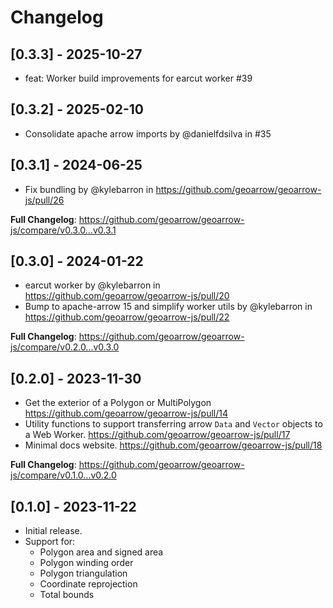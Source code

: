 # Changelog

## [0.3.3] - 2025-10-27

- feat: Worker build improvements for earcut worker #39

## [0.3.2] - 2025-02-10

- Consolidate apache arrow imports by @danielfdsilva in #35

## [0.3.1] - 2024-06-25

- Fix bundling by @kylebarron in https://github.com/geoarrow/geoarrow-js/pull/26

**Full Changelog**: https://github.com/geoarrow/geoarrow-js/compare/v0.3.0...v0.3.1

## [0.3.0] - 2024-01-22

- earcut worker by @kylebarron in https://github.com/geoarrow/geoarrow-js/pull/20
- Bump to apache-arrow 15 and simplify worker utils by @kylebarron in https://github.com/geoarrow/geoarrow-js/pull/22

**Full Changelog**: https://github.com/geoarrow/geoarrow-js/compare/v0.2.0...v0.3.0

## [0.2.0] - 2023-11-30

- Get the exterior of a Polygon or MultiPolygon https://github.com/geoarrow/geoarrow-js/pull/14
- Utility functions to support transferring arrow `Data` and `Vector` objects to a Web Worker. https://github.com/geoarrow/geoarrow-js/pull/17
- Minimal docs website. https://github.com/geoarrow/geoarrow-js/pull/18

**Full Changelog**: https://github.com/geoarrow/geoarrow-js/compare/v0.1.0...v0.2.0

## [0.1.0] - 2023-11-22

- Initial release.
- Support for:
  - Polygon area and signed area
  - Polygon winding order
  - Polygon triangulation
  - Coordinate reprojection
  - Total bounds
